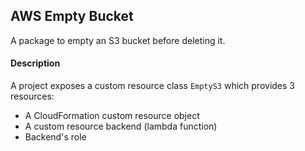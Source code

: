 ## AWS Empty Bucket

A package to empty an S3 bucket before deleting it.

#### Description

A project exposes a custom resource class `EmptyS3` which provides 3 resources:

- A CloudFormation custom resource object
- A custom resource backend (lambda function)
- Backend's role
